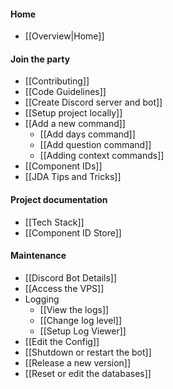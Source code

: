 #### Home

* [[Overview|Home]]

#### Join the party

* [[Contributing]]
* [[Code Guidelines]]
* [[Create Discord server and bot]]
* [[Setup project locally]]
* [[Add a new command]]
  * [[Add days command]]
  * [[Add question command]]
  * [[Adding context commands]]
* [[Component IDs]]
* [[JDA Tips and Tricks]]

#### Project documentation

* [[Tech Stack]]
* [[Component ID Store]]

#### Maintenance

* [[Discord Bot Details]]
* [[Access the VPS]]
* Logging
  * [[View the logs]]
  * [[Change log level]]
  * [[Setup Log Viewer]]
* [[Edit the Config]]
* [[Shutdown or restart the bot]]
* [[Release a new version]]
* [[Reset or edit the databases]]